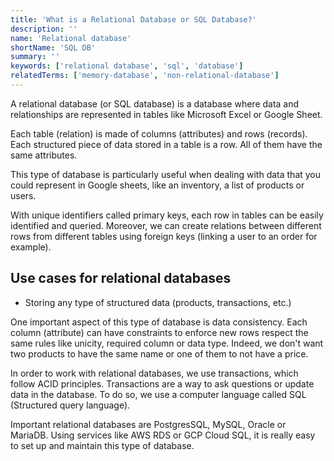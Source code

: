 ```yaml
---
title: 'What is a Relational Database or SQL Database?'
description: ''
name: 'Relational database'
shortName: 'SQL DB'
summary: ''
keywords: ['relational database', 'sql', 'database']
relatedTerms: ['memory-database', 'non-relational-database']
---
```


A relational database (or SQL database) is a database where data and relationships are represented in tables like Microsoft Excel or Google Sheet.

Each table (relation) is made of columns (attributes) and rows (records). Each structured piece of data stored in a table is a row. All of them have the same attributes.

This type of database is particularly useful when dealing with data that you could represent in Google sheets, like an inventory, a list of products or users.

With unique identifiers called primary keys, each row in tables can be easily identified and queried. Moreover, we can create relations between different rows from different tables using foreign keys (linking a user to an order for example).

## Use cases for relational databases

- Storing any type of structured data (products, transactions, etc.)

One important aspect of this type of database is data consistency. Each column (attribute) can have constraints to enforce new rows respect the same rules like unicity, required column or data type. Indeed, we don't want two products to have the same name or one of them to not have a price.

In order to work with relational databases, we use transactions, which follow ACID principles. Transactions are a way to ask questions or update data in the database. To do so, we use a computer language called SQL (Structured query language).

Important relational databases are PostgresSQL, MySQL, Oracle or MariaDB. Using services like AWS RDS or GCP Cloud SQL, it is really easy to set up and maintain this type of database.
